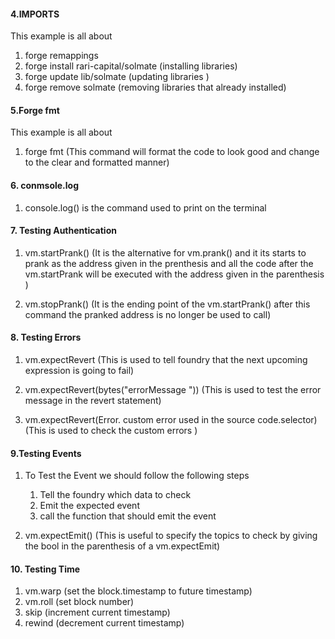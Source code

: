 #### 4.IMPORTS

This example is all about
1. forge remappings
2. forge install rari-capital/solmate (installing libraries)
3. forge update lib/solmate (updating libraries )
4. forge remove solmate (removing libraries that already installed)


#### 5.Forge fmt

This example is all about 
1. forge fmt (This command will format the code to look good and change to the clear and formatted manner)

#### 6. conmsole.log

1. console.log() is the command used to print on the terminal

#### 7. Testing Authentication

1. vm.startPrank() (It is the alternative for vm.prank() and it its starts to prank as the address given in the prenthesis and all the code after the vm.startPrank will be executed with the address given in the parenthesis )

2. vm.stopPrank() (It is the ending point of the vm.startPrank() after this command the pranked address is no longer be used to call)



#### 8. Testing Errors

1. vm.expectRevert (This is used to tell foundry that the next upcoming expression is going to fail)

2. vm.expectRevert(bytes("errorMessage ")) (This is used to test the error message in the revert statement)
   
3. vm.expectRevert(Error. custom error used in the source code.selector) (This is used to check the custom errors )
   
#### 9.Testing Events

1. To Test the Event we should follow the following steps
    1. Tell the foundry which data to check
    2. Emit the expected event
    1. call the function that should emit the event

2. vm.expectEmit() (This is useful to specify the topics to check by giving the bool in the parenthesis of a vm.expectEmit)


#### 10. Testing Time

1. vm.warp (set the block.timestamp to future timestamp)
2. vm.roll (set block number)
3. skip (increment current timestamp)
4. rewind (decrement current timestamp)

